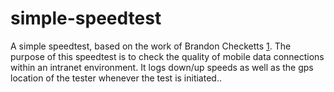 simple-speedtest
================

A simple speedtest, based on the work of Brandon Checketts [1].
The purpose of this speedtest is to check the quality of mobile data connections within an intranet environment. 
It logs down/up speeds as well as the gps location of the tester whenever the test is initiated..

[1]: http://www.brandonchecketts.com/open-source-speedtest/      "speedtest"
